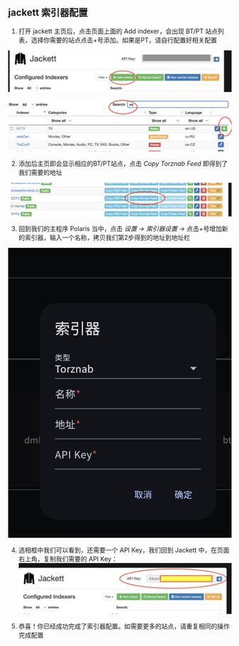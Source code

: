 ## jackett 索引器配置

1. 打开 jackett 主页后，点击页面上面的 Add indexer，会出现 BT/PT 站点列表，选择你需要的站点点击+号添加。如果是PT，请自行配置好相关配置

![add indexer](./assets/add_indexer.png)

![search add](./assets/search_add.png)


2. 添加后主页即会显示相应的BT/PT站点，点击 *Copy Torznab Feed* 即得到了我们需要的地址

![copy feed](./assets/copy_feed.png)

3. 回到我们的主程序 Polaris 当中，点击 *设置 -> 索引器设置* -> 点击+号增加新的索引器，输入一个名称，拷贝我们第2步得到的地址到地址栏

![polaris add indexer](./assets/polaris_add_indexer.png)

4. 选相框中我们可以看到，还需要一个 API Key，我们回到 Jackett 中，在页面右上角，复制我们需要的 API Key：
![api key](./assets/jackett_api_key.png)

5. 恭喜！你已经成功完成了索引器配置。如需要更多的站点，请重复相同的操作完成配置
